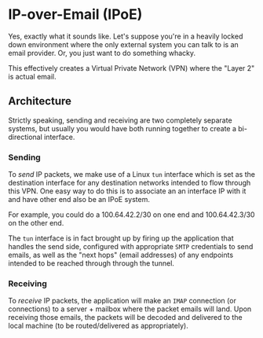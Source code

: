 # IP-over-Email (IPoE)

Yes, exactly what it sounds like. Let's suppose you're in a heavily locked down environment where
the only external system you can talk to is an email provider. Or, you just want to do
something whacky.

This effectively creates a Virtual Private Network (VPN) where the "Layer 2" is actual email.


## Architecture

Strictly speaking, sending and receiving are two completely separate systems, but usually
you would have both running together to create a bi-directional interface.


### Sending
To _send_ IP packets, we make use of a Linux `tun` interface which is set as the destination
interface for any destination networks intended to flow through this VPN. One easy way to do this
is to associate an an interface IP with it and have other end also be an IPoE system.

For example, you could do a 100.64.42.2/30 on one end and 100.64.42.3/30 on the other end.

The `tun` interface is in fact brought up by firing up the application that handles the send side,
configured with appropriate `SMTP` credentials to send emails, as well as the "next hops"
(email addresses) of any endpoints intended to be reached through through the tunnel.

### Receiving

To _receive_ IP packets, the application will make an `IMAP` connection (or connections) to
a server + mailbox where the packet emails will land. Upon receiving those emails, the packets
will be decoded and delivered to the local machine (to be routed/delivered as appropriately).
